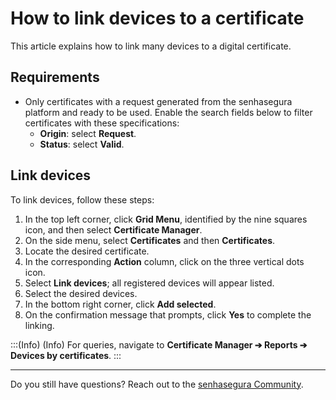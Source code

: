 # How to link devices to a certificate

This article explains how to link many devices to a digital certificate.

## Requirements

- Only certificates with a request generated from the senhasegura platform and ready to be used. Enable the search fields below to filter certificates with these specifications:
  - **Origin**: select **Request**.
  - **Status**: select **Valid**.

## Link devices

To link devices, follow these steps:

1. In the top left corner, click **Grid Menu**, identified by the nine squares icon, and then select **Certificate Manager**.
2. On the side menu, select **Certificates** and then **Certificates**.
3. Locate the desired certificate.
4. In the corresponding **Action** column, click on the three vertical dots icon.
5. Select **Link devices**; all registered devices will appear listed.
6. Select the desired devices.
7. In the bottom right corner, click **Add selected**.
8. On the confirmation message that prompts, click **Yes** to complete the linking.

<!-- Fix callout -->
:::(Info) (Info)
For queries, navigate to **Certificate Manager ➔ Reports ➔ Devices by certificates**.
:::

***

Do you still have questions? Reach out to the [senhasegura Community](https://community.senhasegura.io/).
